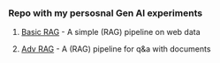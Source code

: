 ### Repo with my persosnal Gen AI experiments

1. [Basic RAG](https://github.com/J0SAL/genai-projects/tree/main/1-basic-rag) - A simple (RAG) pipeline on web data

2. [Adv RAG](https://github.com/J0SAL/genai-projects/tree/main/2-rag-full-stack) - A (RAG) pipeline for q&a with documents
